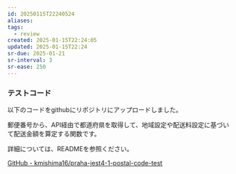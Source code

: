 ```yaml
---
id: 20250115T22240524
aliases: 
tags:
  - review
created: 2025-01-15T22:24:05
updated: 2025-01-15T22:24
sr-due: 2025-01-21
sr-interval: 3
sr-ease: 250
---
```

### テストコード

以下のコードをgithubにリポジトリにアップロードしました。

郵便番号から、API経由で都道府県を取得して、地域設定や配送料設定に基づいて配送金額を算定する関数です。

詳細については、READMEを参照ください。

[GitHub - kmishima16/praha-jest4-1-postal-code-test](https://github.com/kmishima16/praha-jest4-1-postal-code-test)
